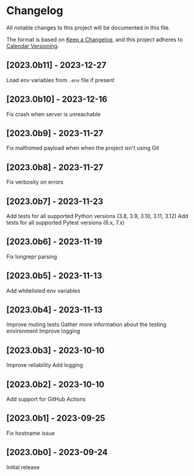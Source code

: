 # Changelog

All notable changes to this project will be documented in this file.

The format is based on [Keep a Changelog](https://keepachangelog.com/en/1.1.0/),
and this project adheres to [Calendar Versioning](https://calver.org).

## [2023.0b11] - 2023-12-27

Load env variables from `.env` file if present


## [2023.0b10] - 2023-12-16

Fix crash when server is unreachable

## [2023.0b9] - 2023-11-27

Fix malfromed payload when when the project isn't using Git

## [2023.0b8] - 2023-11-27

Fix verbosity on errors

## [2023.0b7] - 2023-11-23

Add tests for all supported Python versions (3.8, 3.9, 3.10, 3.11, 3.12)
Add tests for all supported Pytest versions (6.x, 7.x)


## [2023.0b6] - 2023-11-19

Fix longrepr parsing

## [2023.0b5] - 2023-11-13

Add whitelisted env variables

## [2023.0b4] - 2023-11-13

Improve muting tests
Gather more information about the testing environment
Improve logging

## [2023.0b3] - 2023-10-10

Improve reliability
Add logging

## [2023.0b2] - 2023-10-10

Add support for GitHub Actions

## [2023.0b1] - 2023-09-25

Fix hostname issue

## [2023.0b0] - 2023-09-24

Initial release
